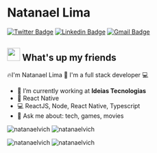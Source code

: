 # Natanael Lima
[![Twitter Badge](https://img.shields.io/badge/-@Natanaelvich-1ca0f1?style=flat-square&labelColor=1ca0f1&logo=twitter&logoColor=white&link=https://twitter.com/fhugoduarte)](https://twitter.com/fhugoduarte) [![Linkedin Badge](https://img.shields.io/badge/-Natanael-blue?style=flat-square&logo=Linkedin&logoColor=white&link=https://www.linkedin.com/in/natanael-lima%F0%9F%9A%80%F0%9F%94%A5-2618b418b/)](https://www.linkedin.com/in/hugo-duarte-3392bb153/) 
[![Gmail Badge](https://img.shields.io/badge/-taelima1997@gmail.com-c14438?style=flat-square&logo=Gmail&logoColor=white&link=mailto:taelima1997@gmail.com)](mailto:taelima1997@gmail.com)

## <img src="https://media.giphy.com/media/hvRJCLFzcasrR4ia7z/giphy.gif" width="30px"> What's up my friends
🔥I'm Natanael Lima 🚀
I'm a full stack developer :computer:

- :rocket:   I’m currently working at **Ideias Tecnologias**
- :purple_heart:   React Native
- :computer:   ReactJS, Node, React Native, Typescript
- 💬   Ask me about: tech, games, movies

<p align="left"> 
  <img src="https://github-readme-stats.vercel.app/api/pin/?username=natanaelvich&repo=proffy-mobile&show_owner=true&theme=dracula" alt="natanaelvich" /> 
<img src="https://github-readme-stats.vercel.app/api/pin/?username=natanaelvich&repo=picpay-ui-clone&show_owner=true&theme=dracula" alt="natanaelvich" />
</p>

<p align="left"> 
  <img src="https://github-readme-stats.vercel.app/api?username=natanaelvich&show_icons=true&theme=dracula" alt="natanaelvich" /> 
<img src="https://github-readme-stats.vercel.app/api/top-langs/?username=natanaelvich&layout=compact&theme=dracula&hide=php" alt="natanaelvich" />
</p>



